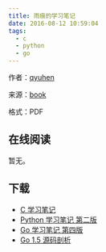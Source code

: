 ```yaml
---
title: 雨痕的学习笔记
date: 2016-08-12 10:59:04
tags:
  - c
  - python
  - go
---
```


作者：[qyuhen](https://github.com/qyuhen)

来源：[book](https://github.com/qyuhen/book)

格式：PDF

<!--more-->

## 在线阅读 ##

暂无。

## 下载 ##

+ [C 学习笔记](https://github.com/qyuhen/book/raw/master/C%20%E5%AD%A6%E4%B9%A0%E7%AC%94%E8%AE%B0.pdf)
+ [Python 学习笔记 第二版](https://github.com/qyuhen/book/raw/master/Python%20%E5%AD%A6%E4%B9%A0%E7%AC%94%E8%AE%B0%20%E7%AC%AC%E4%BA%8C%E7%89%88.pdf)
+ [Go 学习笔记 第四版](https://github.com/qyuhen/book/raw/master/Go%20%E5%AD%A6%E4%B9%A0%E7%AC%94%E8%AE%B0%20%E7%AC%AC%E5%9B%9B%E7%89%88.pdf)
+ [Go 1.5 源码剖析](https://github.com/qyuhen/book/raw/master/Go%201.5%20%E6%BA%90%E7%A0%81%E5%89%96%E6%9E%90%20%EF%BC%88%E4%B9%A6%E7%AD%BE%E7%89%88%EF%BC%89.pdf)
